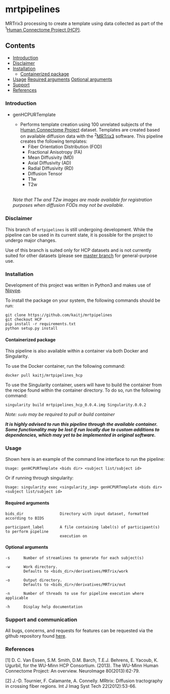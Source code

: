 # mrtpipelines

MRTrix3 processing to create a template using data collected as part of the
<sup>1</sup>[Human Connectome Project (HCP)](https://www.humanconnectome.org).

## Contents
* [Introduction](#intro)
* [Disclaimer](#disclaimer)
* [Installation](#install)
    * [Containerized package](#container)
* [Usage](#usage)
    [Required arguments](#reqargs)
    [Optional arguments](#optargs)
* [Support](#support)
* [References](#references)

### <a name="intro"></a> Introduction
* genHCPURTemplate  
    * Performs template creation using 100 unrelated subjects of the [Human Connectome Project](https://www.humanconnectome.org) dataset. Templates are created based on available diffusion data with the <sup>2</sup>[MRTrix3](https://www.mrtrix.org) software. This pipeline creates the following templates:
        * Fiber Orientation Distribution (FOD)
        * Fractional Anisotropy (FA)
        * Mean Diffusivity (MD)
        * Axial Diffusivity (AD)
        * Radial Diffusivity (RD)
        * Diffusion Tensor
        * T1w
        * T2w

    <br>_Note that T1w and T2w images are made available for registration purposes when diffusion FODs may not be available._

### <a name="disclaimer"></a> Disclaimer
This branch of `mrtpipelines` is still undergoing development. While the pipeline can be used in its current state, it is possible for the project to undergo major changes.

Use of this branch is suited only for HCP datasets and is not currently suited for other datasets (please see [master branch](https://github.com/kaitj/mrtpipelines) for general-purpose use.

### <a name="install"></a> Installation
Development of this project was written in Python3 and makes use of [Nipype](https://github.com/nipy/nipype).

To install the package on your system, the following commands should be run:
```
git clone https://github.com/kaitj/mrtpipelines
git checkout HCP
pip install -r requirements.txt
python setup.py install
```

#### <a name="container"></a> Containerized package
This pipeline is also available within a container via both Docker and Singularity.

To use the Docker container, run the following command:

`docker pull kaitj/mrtpipelines_hcp`

To use the Singularity container, users will have to build the container from the recipe found within the container directory. To do so, run the following command:

`singularity build mrtpipelines_hcp_0.0.4.img Singularity.0.0.2`

_Note: `sudo` may be required to pull or build container_

<strong>_It is highly advised to run this pipeline through the available container. Some functionality may be lost if run locally due to custom additions to dependencies, which may yet to be implemented in original software._ </strong>

### <a name="usage"></a> Usage

Shown here is an example of the command line interface to run the pipeline:

```
Usage: genHCPURTemplate <bids dir> <subject list/subject id>
```

Or if running through singularity:

```
Usage: singularity exec <singularity_img> genHCPURTemplate <bids dir> <subject list/subject id>
```

#### <a name="reqargs"></a> Required arguments
```
bids_dir                Directory with input dataset, formatted according to BIDS

participant_label       A file containing label(s) of participant(s) to perform pipeline
                        execution on
```

#### <a name="optargs"></a> Optional arguments
```
-s      Number of streamlines to generate for each subject(s)

-w      Work directory.
        Defaults to <bids_dir>/derivatives/MRTrix/work

-o      Output directory.
        Defaults to <bids_dir>/derivatives/MRTrix/out

-n      Number of threads to use for pipeline execution where applicable

-h      Display help documentation
```


### <a name="support"></a> Support and communication

All bugs, concerns, and requests for features can be requested via the github repository found [here](https://github.com/kaitj/mrtpipelines/issues).

### <a name="references"></a> References
[1] D. C. Van Essen, S.M. Smith, D.M. Barch, T.E.J. Behrens, E. Yacoub, K. Ugurbil, for the WU-Minn HCP Consortium. (2013). The WU-Minn Human Connectome Project: An overview. NeuroImage 80(2013):62-79.

[2] J.-D. Tournier, F. Calamante, A. Connelly. MRtrix: Diffusion tractography in crossing fiber regions. Int J Imag Syst Tech 22(2012):53-66.
